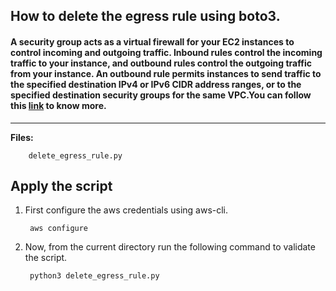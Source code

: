 ## How to delete the egress rule using boto3.

#### A security group acts as a virtual firewall for your EC2 instances to control incoming and outgoing traffic. Inbound rules control the incoming traffic to your instance, and outbound rules control the outgoing traffic from your instance. An outbound rule permits instances to send traffic to the specified destination IPv4 or IPv6 CIDR address ranges, or to the specified destination security groups for the same VPC.You can follow this [link](https://docs.aws.amazon.com/AWSCloudFormation/latest/UserGuide/aws-resource-ec2-security-group-egress.html) to know more.

-------------

**Files:** 
```
    delete_egress_rule.py
```

## Apply the script

1. First configure the aws credentials using aws-cli.

        aws configure

2. Now, from the current directory run the following command to validate the script.

        python3 delete_egress_rule.py

